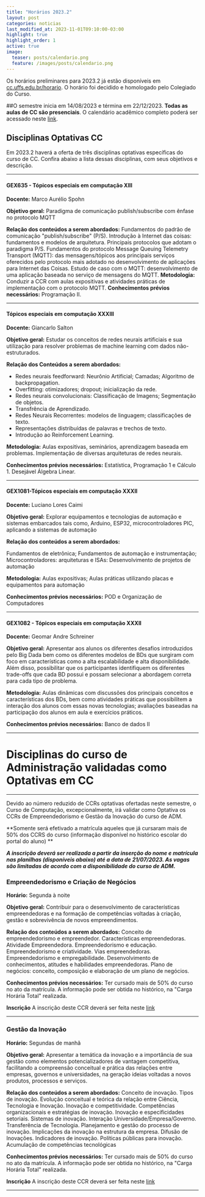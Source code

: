 ```yaml
---
title: "Horários 2023.2"
layout: post
categories: noticias
last_modified_at: 2023-11-01T09:10:00-03:00
highlight: true
highlight_order: 1
active: true
image:
  teaser: posts/calendario.png
  feature: /images/posts/calendario.png
---
```


Os horários preliminares para 2023.2 já estão disponíveis em [cc.uffs.edu.br/horario](https://cc.uffs.edu.br/horario/). O horário foi decidido e homologado pelo Colegiado do Curso. 

##O semestre inicia em 14/08/2023 e términa em 22/12/2023. **Todas as aulas de CC são presenciais**. O calendário acadêmico completo poderá ser acessado neste [link](https://www.uffs.edu.br/atos-normativos/resolucao/consuni/2022-0116).


## Disciplinas Optativas CC

Em 2023.2 haverá a oferta de três disciplinas optativas específicas do curso de CC. Confira abaixo a lista dessas disciplinas, com seus objetivos e descrição.

---

#### GEX635 - Tópicos especiais em computação XIII

**Docente:** Marco Aurélio Spohn

**Objetivo geral:**
Paradigma de comunicação publish/subscribe com ênfase no protocolo MQTT

**Relação dos conteúdos a serem abordados:**
Fundamentos do padrão de comunicação "publish/subscribe" (P/S). Introdução à Internet das coisas:
fundamentos e modelos de arquitetura. Principais protocolos que adotam o paradigma P/S. Fundamentos do
protocolo Message Queuing Telemetry Transport (MQTT): das mensagens/tópicos aos principais serviços
oferecidos pelo protocolo mais adotado no desenvolvimento de aplicações para Internet das Coisas. Estudo de caso com o MQTT: desenvolvimento de uma aplicação baseada no serviço de mensagens do MQTT.
**Metodologia:**
Conduzir a CCR com aulas expositivas e atividades práticas de implementação com o protocolo MQTT.
**Conhecimentos prévios necessários:**
Programação II.

---

#### Tópicos especiais em computação XXXIII

**Docente:** Giancarlo Salton

**Objetivo geral:**
Estudar os conceitos de redes neurais artificiais e sua utilização para resolver problemas de machine learning com dados não-estruturados.

**Relação dos Conteúdos a serem abordados:**
- Redes neurais feedforward: Neurônio Artificial; Camadas; Algoritmo de backpropagation. 
- Overfitting: otimizadores; dropout; inicialização da rede.
- Redes neurais convolucionais: Classificação de Imagens; Segmentação de objetos.
- Transfrência de Aprendizado.
- Redes Neurais Recorrentes: modelos de linguagem; classificações de texto.
- Representações distribuídas de palavras e trechos de texto.
- Introdução ao Reinforcement Learning.

**Metodologia:**
Aulas expositivas, seminários, aprendizagem baseada em problemas. Implementação de diversas arquiteturas de redes neurais.

**Conhecimentos prévios necessários:**
Estatística, Programação 1 e Cálculo 1. Desejável Álgebra Linear.

---

#### GEX1081-Tópicos especiais em computação XXXII

**Docente:**
Luciano Lores Caimi

**Objetivo geral:**
Explorar equipamentos e tecnologias de automação e sistemas embarcados tais como, Arduino, ESP32, microcontroladores PIC, aplicando a sistemas de automação

**Relação dos conteúdos a serem abordados:**

Fundamentos de eletrônica;
Fundamentos de automação e instrumentação;
Microcontroladores: arquiteturas e ISAs:
Desenvolvimento de projetos de automação

**Metodologia:**
Aulas expositivas;
Aulas práticas utilizando placas e equipamentos para automação

**Conhecimentos prévios necessários:**
POD e Organização de Computadores

---

#### GEX1082 - Tópicos especiais em computação XXXII

**Docente:**
Geomar Andre Schreiner

**Objetivo geral:**
Apresentar aos alunos os diferentes desafios introduzidos pelo Big Dada bem como os diferentes modelos de BDs que surgiram com foco em características como a alta escalabilidade e alta disponibilidade. Além disso, possibilitar que os participantes identifiquem os diferentes trade-offs que cada BD possui e possam selecionar a abordagem correta para cada tipo de problema. 

**Metodologia:**
Aulas dinâmicas com discussões dos principais conceitos e características dos BDs, bem como atividades práticas que possibilitem a interação dos alunos com essas novas tecnologias; avaliações baseadas na participação dos alunos em aula e exercícios práticos.


**Conhecimentos prévios necessários:**
Banco de dados II

---

# Disciplinas do curso de Administração validadas como Optativas em CC

---

Devido ao número reduzido de CCRs optativas ofertadas neste semestre, o Curso de Computação, excepcionalmente, irá validar como Optativa os CCRs de Empreendedorismo e Gestão da Inovação do curso de ADM.

**Somente será efetivado a matrícula aqueles que já cursaram mais de 50% dos CCRS do curso (informação disponível no histórico escolar do portal do aluno) **

**_A inscrição deverá ser realizada a partir da inserção do nome e matrícula nas planilhas (disponíveis abaixo) até a data de 21/07/2023. As vagas são limitadas de acordo com a disponibilidade do curso de ADM._**

### Empreendedorismo e Criação de Negócios

**Horário:**
Segunda à noite

**Objetivo geral:**
Contribuir para o desenvolvimento de características empreendedoras e na formação de
competências voltadas à criação, gestão e sobrevivência de novos empreendimentos.

**Relação dos conteúdos a serem abordados:**
Conceito de empreendedorismo e empreendedor. Características empreendedoras. Atividade
Empreendedora. Empreendedorismo e educação. Empreendedorismo e criatividade. Vias
empreendedoras. Empreendedorismo e empregabilidade. Desenvolvimento de conhecimentos,
atitudes e habilidades empreendedoras. Plano de negócios: conceito, composição e elaboração de um plano de negócios.

**Conhecimentos prévios necessários:**
Ter cursado mais de 50% do curso no ato da matrícula. A informação pode ser obtida no histórico, na "Carga Horária Total" realizada.

**Inscrição**
A inscrição deste CCR deverá ser feita neste [link](https://docs.google.com/spreadsheets/d/1fn7Ugch2KEdA8MCuEipvErjb_l0m4Njd3MJrOFQKEVM/edit?usp=sharing)

---

### Gestão da Inovação

**Horário:**
Segundas de manhã

**Objetivo geral:**
Apresentar a temática da inovação e a importância de sua gestão como elementos potencializadores de vantagem competitiva, facilitando a compreensão conceitual e prática das relações entre empresas, governos e universidades, na geração ideias voltadas a novos produtos, processos e serviços.

**Relação dos conteúdos a serem abordados:**
Conceito de inovação. Tipos de inovação. Evolução conceitual e teórica da relação entre Ciência, Tecnologia e Inovação. Inovação e competitividade. Competências organizacionais e estratégias de inovação. Inovação e especificidades setoriais. Sistemas de inovação. Interação Universidade/Empresa/Governo. Transferência de Tecnologia. Planejamento e gestão do processo de inovação. Implicações da inovação na estrutura da empresa. Difusão de Inovações. Indicadores de inovação. Políticas públicas para inovação. Acumulação de competências tecnológicas

**Conhecimentos prévios necessários:**
Ter cursado mais de 50% do curso no ato da matrícula. A informação pode ser obtida no histórico, na "Carga Horária Total" realizada.

**Inscrição**
A inscrição deste CCR deverá ser feita neste [link](https://docs.google.com/spreadsheets/d/16ZbN7DXiBaV8sr7Z8Peog51bZCNrqqoMExbN-8abFVY/edit?usp=sharing)

---
